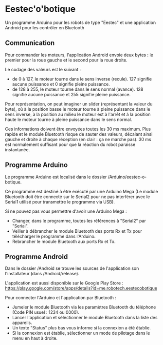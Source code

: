 # Eestec'o'botique

Un programme Arduino pour les robots de type "Eestec" et une application Android pour les contrôler en Bluetooth

## Communication

Pour commander les moteurs, l'application Android envoie deux bytes : le premier pour la roue gauche et le second pour la roue droite.

Le codage des valeurs est le suivant :

 - de 0 à 127, le moteur tourne dans le sens inverse (recule). 127 signifie aucune puissance et 0 signifie pleine puissance.
 - de 128 à 255, le moteur tourne dans le sens normal (avance). 128 signifie aucune puissance et 255 signifie pleine puissance.

Pour représentation, on peut imaginer un slider (représentant la valeur du byte), où à la position basse le moteur tourne à pleine puissance dans le sens inverse, à la position au milieu le moteur est à l'arrêt et à la position haute le moteur tourne à pleine puissance dans le sens normal.

Ces informations doivent être envoyées toutes les 30 ms maximum. Plus rapide et le module Bluetooth risque de sauter des valeurs, décalant ainsi gauche et droite à chaque réception (en clair : ça ne marche pas). 30 ms est normalement suffisant pour que la réaction du robot paraisse instantanée.

## Programme Arduino

Le programme Arduino est localisé dans le dossier /Arduino/eestec-o-botique.

Ce programme est destiné à être exécuté par une Arduino Mega (Le module Bluetooth doit être connecté sur le Serial2 pour ne pas interférer avec le Serial1 utilisé pour transmettre le programme via USB).

Si ne pouvez pas vous permettre d'avoir une Arduino Mega :

 - Changer, dans le programme, toutes les références à "Serial2" par "Serial".
 - Veiller à débrancher le module Bluetooth des ports Rx et Tx pour télécharger le programme dans l'Arduino.
 - Rebrancher le module Bluetooth aux ports Rx et Tx.

## Programme Android

Dans le dossier /Android se trouve les sources de l'application son l'installateur (dans /Android/release).

L'application est aussi disponible sur le Google Play Store : https://play.google.com/store/apps/details?id=me.robotech.eestecobotique

Pour connecter l'Arduino et l'application par Bluetooth :

 - Jumeler le module Bluetooth via les paramètres Bluetooth du téléphone (Code PIN usuel : 1234 ou 0000).
 - Lancer l'application et sélectionner le module Bluetooth dans la liste des appareils.
 - Un texte "Status" plus bas vous informe si la connexion a été établie.
 - Si la connexion est établie, sélectionner un mode de pilotage dans le menu en haut à droite.